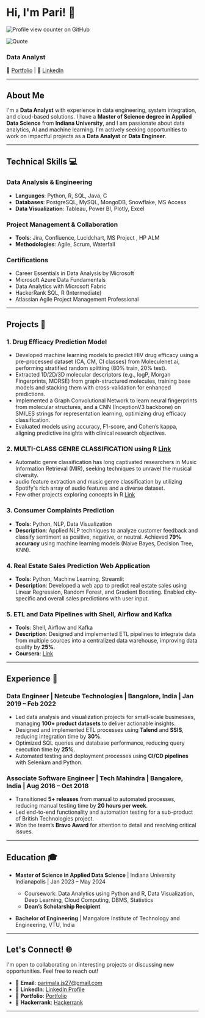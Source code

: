 # Hi, I'm Pari! 👋
![Profile view counter on GitHub](https://komarev.com/ghpvc/?username=pari1jay&color=green)

![Quote](https://quotes-github-readme.vercel.app/api?type=horizontal&theme=radical)


### Data Analyst
🔗 [Portfolio](https://rimapala.my.canva.site/) | 🔗 [LinkedIn](https://www.linkedin.com/in/parimala-anja/) 

---

## About Me
I'm a **Data Analyst** with experience in data engineering, system integration, and cloud-based solutions. I have a **Master of Science degree in Applied Data Science** from **Indiana University**, and I am passionate about data analytics, AI and machine learning. 
I'm actively seeking opportunities to work on impactful projects as a **Data Analyst** or **Data Engineer**.  

---

## Technical Skills 💻

### Data Analysis & Engineering
- **Languages**: Python, R, SQL, Java, C  
- **Databases**: PostgreSQL, MySQL, MongoDB, Snowflake, MS Access  
- **Data Visualization**: Tableau, Power BI, Plotly, Excel  

### Project Management & Collaboration
- **Tools**: Jira, Confluence, Lucidchart, MS Project  , HP ALM
- **Methodologies**: Agile, Scrum, Waterfall  

### Certifications
- Career Essentials in Data Analysis by Microsoft  
- Microsoft Azure Data Fundamentals  
- Data Analytics with Microsoft Fabric  
- HackerRank SQL, R (Intermediate)  
- Atlassian Agile Project Management Professional  

---

## Projects 🚀

### 1. Drug Efficacy Prediction Model 
- Developed machine learning models to predict HIV drug efficacy using a pre-processed dataset (CA, CM, CI classes) 
from Moleculenet.ai, performing stratified random splitting (80% train, 20% test). 
- Extracted 1D/2D/3D molecular descriptors (e.g., logP, Morgan Fingerprints, MORSE) from graph-structured molecules, 
training base models and stacking them with cross-validation for enhanced predictions. 
- Implemented a Graph Convolutional Network to learn neural fingerprints from molecular structures, and a CNN 
(InceptionV3 backbone) on SMILES strings for representation learning, optimizing drug efficacy classification.  
- Evaluated models using accuracy, F1-score, and Cohen’s kappa, aligning predictive insights with clinical research 
objectives. 

### 2. MULTI-CLASS GENRE CLASSIFICATION  using R [Link](https://github.com/pari1jay/Spotify-classification-R)
- Automatic genre classification has long captivated researchers in Music Information Retrieval (MIR), seeking techniques to unravel the musical diversity. 
- audio feature extraction and music genre classification by utilizing Spotify's rich array of audio features and a diverse dataset.
- Few other projects exploring concepts in R [Link](https://rpubs.com/Pari__)


### 3. Consumer Complaints Prediction
- **Tools**: Python, NLP, Data Visualization  
- **Description**: Applied NLP techniques to analyze customer feedback and classify sentiment as positive, negative, or neutral. Achieved **79% accuracy** using machine learning models (Naive Bayes, Decision Tree, KNN).  


### 4. Real Estate Sales Prediction Web Application
- **Tools**: Python, Machine Learning, Streamlit  
- **Description**: Developed a web app to predict real estate sales using Linear Regression, Random Forest, and Gradient Boosting. Enabled city-specific and overall sales predictions with user input.  
 

### 5. ETL and Data Pipelines with Shell, Airflow and Kafka
- **Tools**: Shell, Airflow and Kafka
- **Description**: Designed and implemented ETL pipelines to integrate data from multiple sources into a centralized data warehouse, improving data quality by **25%**.  
- **Coursera**: [Link](https://www.coursera.org/learn/etl-and-data-pipelines-shell-airflow-kafka/home/)

---

## Experience 💼

### Data Engineer | Netcube Technologies | Bangalore, India | Jan 2019 – Feb 2022  
- Led data analysis and visualization projects for small-scale businesses, managing **100+ product datasets** to deliver actionable insights.  
- Designed and implemented ETL processes using **Talend** and **SSIS**, reducing integration time by **30%**.  
- Optimized SQL queries and database performance, reducing query execution time by **25%**.  
- Automated testing and deployment processes using **CI/CD pipelines** with Selenium and Python.  

### Associate Software Engineer | Tech Mahindra | Bangalore, India | Aug 2016 – Oct 2018  
- Transitioned **5+ releases** from manual to automated processes, reducing manual testing time by **20 hours per week**.  
- Led end-to-end functionality and automation testing for a sub-product of British Technologies project.  
- Won the team’s **Bravo Award** for attention to detail and resolving critical issues.  

---

## Education 🎓
- **Master of Science in Applied Data Science** | Indiana University Indianapolis | Jan 2023 – May 2024  
  - Coursework: Data Analytics using Python and R, Data Visualization, Deep Learning, Cloud Computing, DBMS, Statistics  
  - **Dean’s Scholarship Recipient**  

- **Bachelor of Engineering** | Mangalore Institute of Technology and Engineering, VTU, India

---

## Let's Connect! 🌐
I'm open to collaborating on interesting projects or discussing new opportunities. Feel free to reach out!  
- 📧 **Email**: parimala.js27@gmail.com  
- 🔗 **LinkedIn**: [LinkedIn Profile](https://www.linkedin.com/in/parimala-anja/)  
- 🔗 **Portfolio**: [Portfolio](https://rimapala.my.canva.site/)
- 🔗 **Hackerrank**: [Hackerrank](https://www.hackerrank.com/profile/parimala_js27)

---


